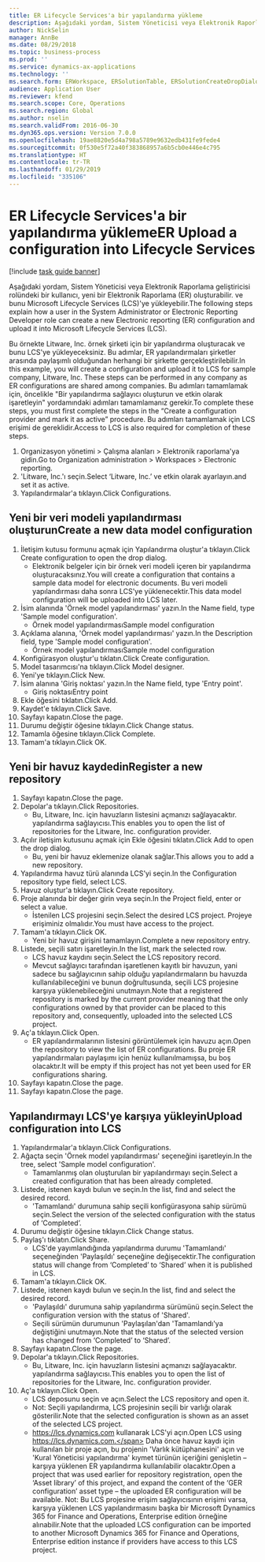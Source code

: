```yaml
---
title: ER Lifecycle Services'a bir yapılandırma yükleme
description: Aşağıdaki yordam, Sistem Yöneticisi veya Elektronik Raporlama geliştiricisi rolündeki bir kullanıcı, yeni bir Elektronik Raporlama (ER) oluşturabilir. ve bunu Microsoft Lifecycle Services (LCS)'ye yükleyebilir.
author: NickSelin
manager: AnnBe
ms.date: 08/29/2018
ms.topic: business-process
ms.prod: ''
ms.service: dynamics-ax-applications
ms.technology: ''
ms.search.form: ERWorkspace, ERSolutionTable, ERSolutionCreateDropDialog, ERDataModelDesigner, ERDataModelContentsItemCreationDialog, ERSolutionRepositoryTable, ERSolutionRepositoryCreateDropDialog, ERSolutionImport
audience: Application User
ms.reviewer: kfend
ms.search.scope: Core, Operations
ms.search.region: Global
ms.author: nselin
ms.search.validFrom: 2016-06-30
ms.dyn365.ops.version: Version 7.0.0
ms.openlocfilehash: 19ae8820e5d4a798a5789e9632edb431fe9fede4
ms.sourcegitcommit: 0f530e5f72a40f383868957a6b5cb0e446e4c795
ms.translationtype: HT
ms.contentlocale: tr-TR
ms.lasthandoff: 01/29/2019
ms.locfileid: "335106"
---
```

# <a name="er-upload-a-configuration-into-lifecycle-services"></a><span data-ttu-id="0f7e8-103">ER Lifecycle Services'a bir yapılandırma yükleme</span><span class="sxs-lookup"><span data-stu-id="0f7e8-103">ER Upload a configuration into Lifecycle Services</span></span>

[!include [task guide banner](../../includes/task-guide-banner.md)]

<span data-ttu-id="0f7e8-104">Aşağıdaki yordam, Sistem Yöneticisi veya Elektronik Raporlama geliştiricisi rolündeki bir kullanıcı, yeni bir Elektronik Raporlama (ER) oluşturabilir. ve bunu Microsoft Lifecycle Services (LCS)'ye yükleyebilir.</span><span class="sxs-lookup"><span data-stu-id="0f7e8-104">The following steps explain how a user in the System Administrator or Electronic Reporting Developer role can create a new Electronic reporting (ER) configuration and upload it into Microsoft Lifecycle Services (LCS).</span></span>

<span data-ttu-id="0f7e8-105">Bu örnekte Litware, Inc. örnek şirketi için bir yapılandırma oluşturacak ve bunu LCS'ye yükleyeceksiniz. Bu adımlar, ER yapılandırmaları şirketler arasında paylaşımlı olduğundan herhangi bir şirkette gerçekleştirilebilir.</span><span class="sxs-lookup"><span data-stu-id="0f7e8-105">In this example, you will create a configuration and upload it to LCS for sample company, Litware, Inc. These steps can be performed in any company as ER configurations are shared among companies.</span></span> <span data-ttu-id="0f7e8-106">Bu adımları tamamlamak için, öncelikle "Bir yapılandırma sağlayıcı oluşturun ve etkin olarak işaretleyin" yordamındaki adımları tamamlamanız gerekir.</span><span class="sxs-lookup"><span data-stu-id="0f7e8-106">To complete these steps, you must first complete the steps in the “Create a configuration provider and mark it as active” procedure.</span></span> <span data-ttu-id="0f7e8-107">Bu adımları tamamlamak için LCS erişimi de gereklidir.</span><span class="sxs-lookup"><span data-stu-id="0f7e8-107">Access to LCS is also required for completion of these steps.</span></span>

1. <span data-ttu-id="0f7e8-108">Organizasyon yönetimi > Çalışma alanları > Elektronik raporlama'ya gidin.</span><span class="sxs-lookup"><span data-stu-id="0f7e8-108">Go to Organization administration > Workspaces > Electronic reporting.</span></span>
2. <span data-ttu-id="0f7e8-109">'Litware, Inc.'ı seçin.</span><span class="sxs-lookup"><span data-stu-id="0f7e8-109">Select ‘Litware, Inc.’</span></span> <span data-ttu-id="0f7e8-110">ve etkin olarak ayarlayın.</span><span class="sxs-lookup"><span data-stu-id="0f7e8-110">and set it as active.</span></span>
3. <span data-ttu-id="0f7e8-111">Yapılandırmalar'a tıklayın.</span><span class="sxs-lookup"><span data-stu-id="0f7e8-111">Click Configurations.</span></span>

## <a name="create-a-new-data-model-configuration"></a><span data-ttu-id="0f7e8-112">Yeni bir veri modeli yapılandırması oluşturun</span><span class="sxs-lookup"><span data-stu-id="0f7e8-112">Create a new data model configuration</span></span>
1. <span data-ttu-id="0f7e8-113">İletişim kutusu formunu açmak için Yapılandırma oluştur'a tıklayın.</span><span class="sxs-lookup"><span data-stu-id="0f7e8-113">Click Create configuration to open the drop dialog.</span></span>
    * <span data-ttu-id="0f7e8-114">Elektronik belgeler için bir örnek veri modeli içeren bir yapılandırma oluşturacaksınız.</span><span class="sxs-lookup"><span data-stu-id="0f7e8-114">You will create a configuration that contains a sample data model for electronic documents.</span></span> <span data-ttu-id="0f7e8-115">Bu veri modeli yapılandırması daha sonra LCS'ye yüklenecektir.</span><span class="sxs-lookup"><span data-stu-id="0f7e8-115">This data model configuration will be uploaded into LCS later.</span></span>  
2. <span data-ttu-id="0f7e8-116">İsim alanında 'Örnek model yapılandırması' yazın.</span><span class="sxs-lookup"><span data-stu-id="0f7e8-116">In the Name field, type 'Sample model configuration'.</span></span>
    * <span data-ttu-id="0f7e8-117">Örnek model yapılandırması</span><span class="sxs-lookup"><span data-stu-id="0f7e8-117">Sample model configuration</span></span>  
3. <span data-ttu-id="0f7e8-118">Açıklama alanına, 'Örnek model yapılandırması' yazın.</span><span class="sxs-lookup"><span data-stu-id="0f7e8-118">In the Description field, type 'Sample model configuration'.</span></span>
    * <span data-ttu-id="0f7e8-119">Örnek model yapılandırması</span><span class="sxs-lookup"><span data-stu-id="0f7e8-119">Sample model configuration</span></span>  
4. <span data-ttu-id="0f7e8-120">Konfigürasyon oluştur'u tıklatın.</span><span class="sxs-lookup"><span data-stu-id="0f7e8-120">Click Create configuration.</span></span>
5. <span data-ttu-id="0f7e8-121">Model tasarımcısı'na tıklayın.</span><span class="sxs-lookup"><span data-stu-id="0f7e8-121">Click Model designer.</span></span>
6. <span data-ttu-id="0f7e8-122">Yeni'ye tıklayın.</span><span class="sxs-lookup"><span data-stu-id="0f7e8-122">Click New.</span></span>
7. <span data-ttu-id="0f7e8-123">İsim alanına 'Giriş noktası' yazın.</span><span class="sxs-lookup"><span data-stu-id="0f7e8-123">In the Name field, type 'Entry point'.</span></span>
    * <span data-ttu-id="0f7e8-124">Giriş noktası</span><span class="sxs-lookup"><span data-stu-id="0f7e8-124">Entry point</span></span>  
8. <span data-ttu-id="0f7e8-125">Ekle öğesini tıklatın.</span><span class="sxs-lookup"><span data-stu-id="0f7e8-125">Click Add.</span></span>
9. <span data-ttu-id="0f7e8-126">Kaydet'e tıklayın.</span><span class="sxs-lookup"><span data-stu-id="0f7e8-126">Click Save.</span></span>
10. <span data-ttu-id="0f7e8-127">Sayfayı kapatın.</span><span class="sxs-lookup"><span data-stu-id="0f7e8-127">Close the page.</span></span>
11. <span data-ttu-id="0f7e8-128">Durumu değiştir öğesine tıklayın.</span><span class="sxs-lookup"><span data-stu-id="0f7e8-128">Click Change status.</span></span>
12. <span data-ttu-id="0f7e8-129">Tamamla öğesine tıklayın.</span><span class="sxs-lookup"><span data-stu-id="0f7e8-129">Click Complete.</span></span>
13. <span data-ttu-id="0f7e8-130">Tamam'a tıklayın.</span><span class="sxs-lookup"><span data-stu-id="0f7e8-130">Click OK.</span></span>

## <a name="register-a-new--repository"></a><span data-ttu-id="0f7e8-131">Yeni bir havuz kaydedin</span><span class="sxs-lookup"><span data-stu-id="0f7e8-131">Register a new  repository</span></span>
1. <span data-ttu-id="0f7e8-132">Sayfayı kapatın.</span><span class="sxs-lookup"><span data-stu-id="0f7e8-132">Close the page.</span></span>
2. <span data-ttu-id="0f7e8-133">Depolar'a tıklayın.</span><span class="sxs-lookup"><span data-stu-id="0f7e8-133">Click Repositories.</span></span>
    * <span data-ttu-id="0f7e8-134">Bu, Litware, Inc. için havuzların listesini açmanızı sağlayacaktır. yapılandırma sağlayıcısı.</span><span class="sxs-lookup"><span data-stu-id="0f7e8-134">This enables you to open the list of repositories for the Litware, Inc. configuration provider.</span></span>  
3. <span data-ttu-id="0f7e8-135">Açılır iletişim kutusunu açmak için Ekle öğesini tıklatın.</span><span class="sxs-lookup"><span data-stu-id="0f7e8-135">Click Add to open the drop dialog.</span></span>
    * <span data-ttu-id="0f7e8-136">Bu, yeni bir havuz eklemenize olanak sağlar.</span><span class="sxs-lookup"><span data-stu-id="0f7e8-136">This allows you to add a new repository.</span></span>  
4. <span data-ttu-id="0f7e8-137">Yapılandırma havuz türü alanında LCS'yi seçin.</span><span class="sxs-lookup"><span data-stu-id="0f7e8-137">In the Configuration repository type field, select LCS.</span></span>
5. <span data-ttu-id="0f7e8-138">Havuz oluştur'a tıklayın.</span><span class="sxs-lookup"><span data-stu-id="0f7e8-138">Click Create repository.</span></span>
6. <span data-ttu-id="0f7e8-139">Proje alanında bir değer girin veya seçin.</span><span class="sxs-lookup"><span data-stu-id="0f7e8-139">In the Project field, enter or select a value.</span></span>
    * <span data-ttu-id="0f7e8-140">İstenilen LCS projesini seçin.</span><span class="sxs-lookup"><span data-stu-id="0f7e8-140">Select the desired LCS project.</span></span> <span data-ttu-id="0f7e8-141">Projeye erişiminiz olmalıdır.</span><span class="sxs-lookup"><span data-stu-id="0f7e8-141">You must have access to the project.</span></span>  
7. <span data-ttu-id="0f7e8-142">Tamam'a tıklayın.</span><span class="sxs-lookup"><span data-stu-id="0f7e8-142">Click OK.</span></span>
    * <span data-ttu-id="0f7e8-143">Yeni bir havuz girişini tamamlayın.</span><span class="sxs-lookup"><span data-stu-id="0f7e8-143">Complete a new repository entry.</span></span>  
8. <span data-ttu-id="0f7e8-144">Listede, seçili satırı işaretleyin.</span><span class="sxs-lookup"><span data-stu-id="0f7e8-144">In the list, mark the selected row.</span></span>
    * <span data-ttu-id="0f7e8-145">LCS havuz kaydını seçin.</span><span class="sxs-lookup"><span data-stu-id="0f7e8-145">Select the LCS repository record.</span></span>  
    * <span data-ttu-id="0f7e8-146">Mevcut sağlayıcı tarafından işaretlenen kayıtlı bir havuzun, yani sadece bu sağlayıcının sahip olduğu yapılandırmaların bu havuzda kullanılabileceğini ve bunun doğrultusunda, seçili LCS projesine karşıya yüklenebileceğini unutmayın.</span><span class="sxs-lookup"><span data-stu-id="0f7e8-146">Note that a registered repository is marked by the current provider meaning that the only configurations owned by that provider can be placed to this repository and, consequently, uploaded into the selected LCS project.</span></span>  
9. <span data-ttu-id="0f7e8-147">Aç'a tıklayın.</span><span class="sxs-lookup"><span data-stu-id="0f7e8-147">Click Open.</span></span>
    * <span data-ttu-id="0f7e8-148">ER yapılandırmalarının listesini görüntülemek için havuzu açın.</span><span class="sxs-lookup"><span data-stu-id="0f7e8-148">Open the repository to view the list of ER configurations.</span></span> <span data-ttu-id="0f7e8-149">Bu proje ER yapılandırmaları paylaşımı için henüz kullanılmamışsa, bu boş olacaktır.</span><span class="sxs-lookup"><span data-stu-id="0f7e8-149">It will be empty if this project has not yet been used for ER configurations sharing.</span></span>  
10. <span data-ttu-id="0f7e8-150">Sayfayı kapatın.</span><span class="sxs-lookup"><span data-stu-id="0f7e8-150">Close the page.</span></span>
11. <span data-ttu-id="0f7e8-151">Sayfayı kapatın.</span><span class="sxs-lookup"><span data-stu-id="0f7e8-151">Close the page.</span></span>

## <a name="upload-configuration-into-lcs"></a><span data-ttu-id="0f7e8-152">Yapılandırmayı LCS'ye karşıya yükleyin</span><span class="sxs-lookup"><span data-stu-id="0f7e8-152">Upload configuration into LCS</span></span>
1. <span data-ttu-id="0f7e8-153">Yapılandırmalar'a tıklayın.</span><span class="sxs-lookup"><span data-stu-id="0f7e8-153">Click Configurations.</span></span>
2. <span data-ttu-id="0f7e8-154">Ağaçta seçin 'Örnek model yapılandırması' seçeneğini işaretleyin.</span><span class="sxs-lookup"><span data-stu-id="0f7e8-154">In the tree, select 'Sample model configuration'.</span></span>
    * <span data-ttu-id="0f7e8-155">Tamamlanmış olan oluşturulan bir yapılandırmayı seçin.</span><span class="sxs-lookup"><span data-stu-id="0f7e8-155">Select a created configuration that has been already completed.</span></span>  
3. <span data-ttu-id="0f7e8-156">Listede, istenen kaydı bulun ve seçin.</span><span class="sxs-lookup"><span data-stu-id="0f7e8-156">In the list, find and select the desired record.</span></span>
    * <span data-ttu-id="0f7e8-157">'Tamamlandı' durumuna sahip seçili konfigürasyona sahip sürümü seçin.</span><span class="sxs-lookup"><span data-stu-id="0f7e8-157">Select the version of the selected configuration with the status of ‘Completed’.</span></span>  
4. <span data-ttu-id="0f7e8-158">Durumu değiştir öğesine tıklayın.</span><span class="sxs-lookup"><span data-stu-id="0f7e8-158">Click Change status.</span></span>
5. <span data-ttu-id="0f7e8-159">Paylaş'ı tıklatın.</span><span class="sxs-lookup"><span data-stu-id="0f7e8-159">Click Share.</span></span>
    * <span data-ttu-id="0f7e8-160">LCS'de yayımlandığında yapılandırma durumu 'Tamamlandı' seçeneğinden 'Paylaşıldı' seçeneğine değişecektir.</span><span class="sxs-lookup"><span data-stu-id="0f7e8-160">The configuration status will change from ‘Completed’ to ‘Shared’ when it is published in LCS.</span></span>  
6. <span data-ttu-id="0f7e8-161">Tamam'a tıklayın.</span><span class="sxs-lookup"><span data-stu-id="0f7e8-161">Click OK.</span></span>
7. <span data-ttu-id="0f7e8-162">Listede, istenen kaydı bulun ve seçin.</span><span class="sxs-lookup"><span data-stu-id="0f7e8-162">In the list, find and select the desired record.</span></span>
    * <span data-ttu-id="0f7e8-163">'Paylaşıldı' durumuna sahip yapılandırma sürümünü seçin.</span><span class="sxs-lookup"><span data-stu-id="0f7e8-163">Select the configuration version with the status of 'Shared'.</span></span>  
    * <span data-ttu-id="0f7e8-164">Seçili sürümün durumunun 'Paylaşılan'dan 'Tamamlandı'ya değiştiğini unutmayın.</span><span class="sxs-lookup"><span data-stu-id="0f7e8-164">Note that the status of the selected version has changed from ‘Completed’ to ‘Shared’.</span></span>  
8. <span data-ttu-id="0f7e8-165">Sayfayı kapatın.</span><span class="sxs-lookup"><span data-stu-id="0f7e8-165">Close the page.</span></span>
9. <span data-ttu-id="0f7e8-166">Depolar'a tıklayın.</span><span class="sxs-lookup"><span data-stu-id="0f7e8-166">Click Repositories.</span></span>
    * <span data-ttu-id="0f7e8-167">Bu, Litware, Inc. için havuzların listesini açmanızı sağlayacaktır. yapılandırma sağlayıcısı.</span><span class="sxs-lookup"><span data-stu-id="0f7e8-167">This enables you to open the list of repositories for the Litware, Inc. configuration provider.</span></span>  
10. <span data-ttu-id="0f7e8-168">Aç'a tıklayın.</span><span class="sxs-lookup"><span data-stu-id="0f7e8-168">Click Open.</span></span>
    * <span data-ttu-id="0f7e8-169">LCS deposunu seçin ve açın.</span><span class="sxs-lookup"><span data-stu-id="0f7e8-169">Select the LCS repository and open it.</span></span>  
    * <span data-ttu-id="0f7e8-170">Not: Seçili yapılandırma, LCS projesinin seçili bir varlığı olarak gösterilir.</span><span class="sxs-lookup"><span data-stu-id="0f7e8-170">Note that the selected configuration is shown as an asset of the selected LCS project.</span></span>  
    * <span data-ttu-id="0f7e8-171">https://lcs.dynamics.com kullanarak LCS'yi açın.</span><span class="sxs-lookup"><span data-stu-id="0f7e8-171">Open LCS using https://lcs.dynamics.com.</span></span> <span data-ttu-id="0f7e8-172">Daha önce havuz kaydı için kullanılan bir proje açın, bu projenin 'Varlık kütüphanesini' açın ve 'Kural Yöneticisi yapılandırma' kıymet türünün içeriğini genişletin – karşıya yüklenen ER yapılandırma kullanılabilir olacaktır.</span><span class="sxs-lookup"><span data-stu-id="0f7e8-172">Open a project that was used earlier for repository registration, open the ‘Asset library’ of this project, and expand the content of the ‘GER configuration’ asset type – the uploaded ER configuration will be available.</span></span> <span data-ttu-id="0f7e8-173">Not: Bu LCS projesine erişim sağlayıcısının erişimi varsa, karşıya yüklenen LCS yapılandırmasını başka bir Microsoft Dynamics 365 for Finance and Operations, Enterprise edition örneğine alınabilir.</span><span class="sxs-lookup"><span data-stu-id="0f7e8-173">Note that the uploaded LCS configuration can be imported to another Microsoft Dynamics 365 for Finance and Operations, Enterprise edition instance if providers have access to this LCS project.</span></span>  

